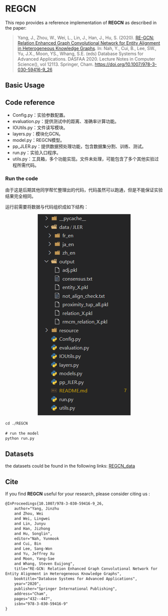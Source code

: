 <!--
 * @Author: error: git config user.name && git config user.email & please set dead value or install git
 * @Date: 2022-12-01 18:28:20
 * @LastEditors: error: git config user.name && git config user.email & please set dead value or install git
 * @LastEditTime: 2022-12-02 15:41:25
 * @FilePath: /REGCN/README.md
 * @Description: 
 * 
 * Copyright (c) 2022 by error: git config user.name && git config user.email & please set dead value or install git, All Rights Reserved. 
-->

# REGCN 

This repo provides a reference implementation of **REGCN** as described in the paper:

> Yang, J., Zhou, W., Wei, L., Lin, J., Han, J., Hu, S. (2020). [RE-GCN: Relation Enhanced Graph Convolutional Network for Entity Alignment in Heterogeneous Knowledge Graphs](https://doi.org/10.1007/978-3-030-59416-9_26). In: Nah, Y., Cui, B., Lee, SW., Yu, J.X., Moon, YS., Whang, S.E. (eds) Database Systems for Advanced Applications. DASFAA 2020. Lecture Notes in Computer Science(), vol 12113. Springer, Cham. https://doi.org/10.1007/978-3-030-59416-9_26

## Basic Usage

## Code reference

- Config.py：实验参数配置。
- evaluation.py：提供测试中的距离、准确率计算功能。
- IOUtils.py：文件读写模块。
- layers.py：模块化GCN。
- model.py：REGCN模型。
- pp_JLER.py：提供数据预处理功能，包含数据集分割、训练、测试。
- run.py：实验入口程序。
- utils.py：工具箱，多个功能实现。文件未处理，可能包含了多个其他实验过程所需代码。

### Run the code
由于这是后期其他同学帮忙整理出的代码，代码虽然可以跑通，但是不能保证实验结果完全相同。

运行前需要将数据与代码组织成如下结构：
    <center> <img src="resource/structure.png"> </center>



```shell
cd ./REGCN

# run the model 
python run.py 

```

## Datasets

the datasets could be found in the following links: [REGCN_data](https://drive.google.com/drive/folders/198mvX8iQR-AzifuHdIpt18yggxy-NYn4?usp=sharing)


## Cite

If you find **REGCN** useful for your research, please consider citing us :

    @InProceedings{10.1007/978-3-030-59416-9_26,
        author="Yang, Jinzhu
        and Zhou, Wei
        and Wei, Lingwei
        and Lin, Junyu
        and Han, Jizhong
        and Hu, Songlin",
        editor="Nah, Yunmook
        and Cui, Bin
        and Lee, Sang-Won
        and Yu, Jeffrey Xu
        and Moon, Yang-Sae
        and Whang, Steven Euijong",
        title="RE-GCN: Relation Enhanced Graph Convolutional Network for Entity Alignment in Heterogeneous Knowledge Graphs",
        booktitle="Database Systems for Advanced Applications",
        year="2020",
        publisher="Springer International Publishing",
        address="Cham",
        pages="432--447",
        isbn="978-3-030-59416-9"
    }

